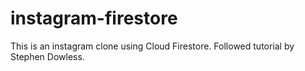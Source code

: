 # instagram-firestore

This is an instagram clone using Cloud Firestore.
Followed tutorial by Stephen Dowless.
